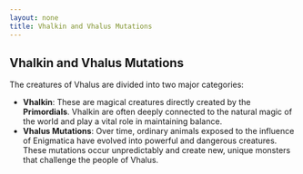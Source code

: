 ```yaml
---
layout: none
title: Vhalkin and Vhalus Mutations
---
```

## **Vhalkin and Vhalus Mutations**

The creatures of Vhalus are divided into two major categories:

- **Vhalkin**: These are magical creatures directly created by the **Primordials**. Vhalkin are often deeply connected to the natural magic of the world and play a vital role in maintaining balance.
- **Vhalus Mutations**: Over time, ordinary animals exposed to the influence of Enigmatica have evolved into powerful and dangerous creatures. These mutations occur unpredictably and create new, unique monsters that challenge the people of Vhalus.

